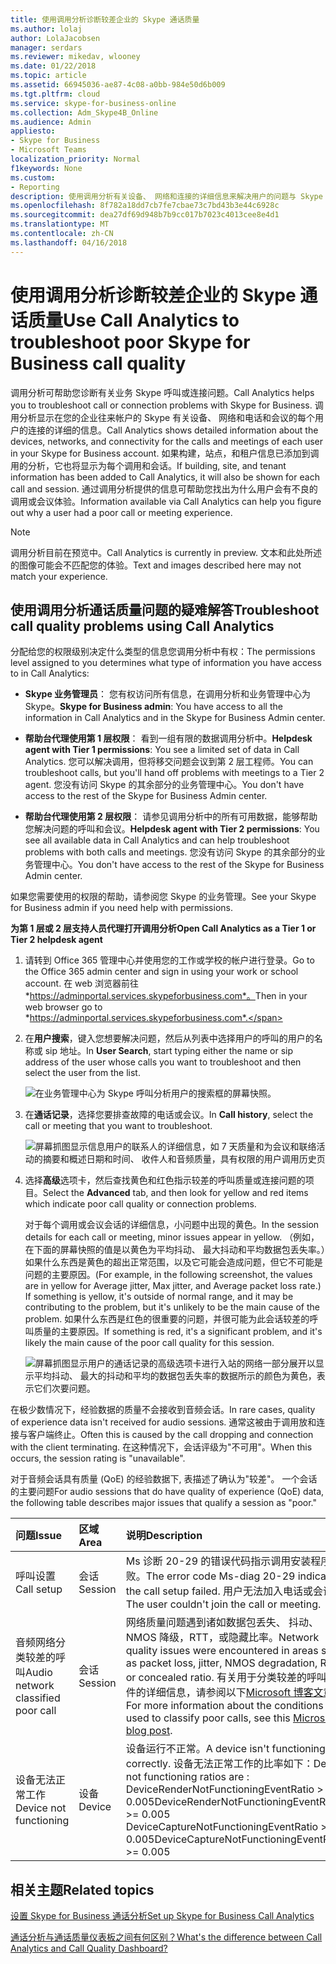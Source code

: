 ```yaml
---
title: 使用调用分析诊断较差企业的 Skype 通话质量
ms.author: lolaj
author: LolaJacobsen
manager: serdars
ms.reviewer: mikedav, wlooney
ms.date: 01/22/2018
ms.topic: article
ms.assetid: 66945036-ae87-4c08-a0bb-984e50d6b009
ms.tgt.pltfrm: cloud
ms.service: skype-for-business-online
ms.collection: Adm_Skype4B_Online
ms.audience: Admin
appliesto:
- Skype for Business
- Microsoft Teams
localization_priority: Normal
f1keywords: None
ms.custom:
- Reporting
description: 使用调用分析有关设备、 网络和连接的详细信息来解决用户的问题与 Skype 进行业务联络和会议。
ms.openlocfilehash: 8f782a18dd7cb7fe7cbae73c7bd43b3e44c6928c
ms.sourcegitcommit: dea27df69d948b7b9cc017b7023c4013cee8e4d1
ms.translationtype: MT
ms.contentlocale: zh-CN
ms.lasthandoff: 04/16/2018
---
```

# <a name="use-call-analytics-to-troubleshoot-poor-skype-for-business-call-quality"></a><span data-ttu-id="b2401-103">使用调用分析诊断较差企业的 Skype 通话质量</span><span class="sxs-lookup"><span data-stu-id="b2401-103">Use Call Analytics to troubleshoot poor Skype for Business call quality</span></span>

<span data-ttu-id="b2401-104">调用分析可帮助您诊断有关业务 Skype 呼叫或连接问题。</span><span class="sxs-lookup"><span data-stu-id="b2401-104">Call Analytics helps you to troubleshoot call or connection problems with Skype for Business.</span></span> <span data-ttu-id="b2401-105">调用分析显示在您的企业往来帐户的 Skype 有关设备、 网络和电话和会议的每个用户的连接的详细的信息。</span><span class="sxs-lookup"><span data-stu-id="b2401-105">Call Analytics shows detailed information about the devices, networks, and connectivity for the calls and meetings of each user in your Skype for Business account.</span></span> <span data-ttu-id="b2401-106">如果构建，站点，和租户信息已添加到调用的分析，它也将显示为每个调用和会话。</span><span class="sxs-lookup"><span data-stu-id="b2401-106">If building, site, and tenant information has been added to Call Analytics, it will also be shown for each call and session.</span></span> <span data-ttu-id="b2401-107">通过调用分析提供的信息可帮助您找出为什么用户会有不良的调用或会议体验。</span><span class="sxs-lookup"><span data-stu-id="b2401-107">Information available via Call Analytics can help you figure out why a user had a poor call or meeting experience.</span></span> 
  
> [!NOTE]
> <span data-ttu-id="b2401-108">调用分析目前在预览中。</span><span class="sxs-lookup"><span data-stu-id="b2401-108">Call Analytics is currently in preview.</span></span> <span data-ttu-id="b2401-109">文本和此处所述的图像可能会不匹配您的体验。</span><span class="sxs-lookup"><span data-stu-id="b2401-109">Text and images described here may not match your experience.</span></span>
  
## <a name="troubleshoot-call-quality-problems-using-call-analytics"></a><span data-ttu-id="b2401-110">使用调用分析通话质量问题的疑难解答</span><span class="sxs-lookup"><span data-stu-id="b2401-110">Troubleshoot call quality problems using Call Analytics</span></span>

<span data-ttu-id="b2401-111">分配给您的权限级别决定什么类型的信息您调用分析中有权：</span><span class="sxs-lookup"><span data-stu-id="b2401-111">The permissions level assigned to you determines what type of information you have access to in Call Analytics:</span></span>
  
- <span data-ttu-id="b2401-112">**Skype 业务管理员**： 您有权访问所有信息，在调用分析和业务管理中心为 Skype。</span><span class="sxs-lookup"><span data-stu-id="b2401-112">**Skype for Business admin**: You have access to all the information in Call Analytics and in the Skype for Business Admin center.</span></span>
    
- <span data-ttu-id="b2401-113">**帮助台代理使用第 1 层权限**： 看到一组有限的数据调用分析中。</span><span class="sxs-lookup"><span data-stu-id="b2401-113">**Helpdesk agent with Tier 1 permissions**: You see a limited set of data in Call Analytics.</span></span> <span data-ttu-id="b2401-114">您可以解决调用，但将移交问题会议到第 2 层工程师。</span><span class="sxs-lookup"><span data-stu-id="b2401-114">You can troubleshoot calls, but you'll hand off problems with meetings to a Tier 2 agent.</span></span> <span data-ttu-id="b2401-115">您没有访问 Skype 的其余部分的业务管理中心。</span><span class="sxs-lookup"><span data-stu-id="b2401-115">You don't have access to the rest of the Skype for Business Admin center.</span></span>
    
- <span data-ttu-id="b2401-116">**帮助台代理使用第 2 层权限**： 请参见调用分析中的所有可用数据，能够帮助您解决问题的呼叫和会议。</span><span class="sxs-lookup"><span data-stu-id="b2401-116">**Helpdesk agent with Tier 2 permissions**: You see all available data in Call Analytics and can help troubleshoot problems with both calls and meetings.</span></span> <span data-ttu-id="b2401-117">您没有访问 Skype 的其余部分的业务管理中心。</span><span class="sxs-lookup"><span data-stu-id="b2401-117">You don't have access to the rest of the Skype for Business Admin center.</span></span>
    
<span data-ttu-id="b2401-118">如果您需要使用的权限的帮助，请参阅您 Skype 的业务管理。</span><span class="sxs-lookup"><span data-stu-id="b2401-118">See your Skype for Business admin if you need help with permissions.</span></span>
  
 <span data-ttu-id="b2401-119">**为第 1 层或 2 层支持人员代理打开调用分析**</span><span class="sxs-lookup"><span data-stu-id="b2401-119">**Open Call Analytics as a Tier 1 or Tier 2 helpdesk agent**</span></span>
  
1. <span data-ttu-id="b2401-120">请转到 Office 365 管理中心并使用您的工作或学校的帐户进行登录。</span><span class="sxs-lookup"><span data-stu-id="b2401-120">Go to the Office 365 admin center and sign in using your work or school account.</span></span> <span data-ttu-id="b2401-121">在 web 浏览器前往*https://adminportal.services.skypeforbusiness.com*。</span><span class="sxs-lookup"><span data-stu-id="b2401-121">Then in your web browser go to *https://adminportal.services.skypeforbusiness.com*.</span></span>
    
2. <span data-ttu-id="b2401-122">在**用户搜索**，键入您想要解决问题，然后从列表中选择用户的呼叫的用户的名称或 sip 地址。</span><span class="sxs-lookup"><span data-stu-id="b2401-122">In **User Search**, start typing either the name or sip address of the user whose calls you want to troubleshoot and then select the user from the list.</span></span>
    
    ![在业务管理中心为 Skype 呼叫分析用户的搜索框的屏幕快照。](../images/db52efc5-dac1-4623-ba72-41e42f0a0fb4.png)
  
3. <span data-ttu-id="b2401-124">在**通话记录**，选择您要排查故障的电话或会议。</span><span class="sxs-lookup"><span data-stu-id="b2401-124">In **Call history**, select the call or meeting that you want to troubleshoot.</span></span>
    
    ![屏幕抓图显示信息用户的联系人的详细信息，如 7 天质量和为会议和联络活动的摘要和概述日期和时间、 收件人和音频质量，具有权限的用户调用历史页](../images/aef80e09-3b37-46db-8e7b-8cf71712349b.png)
  
4. <span data-ttu-id="b2401-126">选择**高级**选项卡，然后查找黄色和红色指示较差的呼叫质量或连接问题的项目。</span><span class="sxs-lookup"><span data-stu-id="b2401-126">Select the **Advanced** tab, and then look for yellow and red items which indicate poor call quality or connection problems.</span></span>
    
    <span data-ttu-id="b2401-127">对于每个调用或会议会话的详细信息，小问题中出现的黄色。</span><span class="sxs-lookup"><span data-stu-id="b2401-127">In the session details for each call or meeting, minor issues appear in yellow.</span></span> <span data-ttu-id="b2401-128">（例如，在下面的屏幕快照的值是以黄色为平均抖动、 最大抖动和平均数据包丢失率。）如果什么东西是黄色的超出正常范围，以及它可能会造成问题，但它不可能是问题的主要原因。</span><span class="sxs-lookup"><span data-stu-id="b2401-128">(For example, in the following screenshot, the values are in yellow for Average jitter, Max jitter, and Average packet loss rate.) If something is yellow, it's outside of normal range, and it may be contributing to the problem, but it's unlikely to be the main cause of the problem.</span></span> <span data-ttu-id="b2401-129">如果什么东西是红色的很重要的问题，并很可能为此会话较差的呼叫质量的主要原因。</span><span class="sxs-lookup"><span data-stu-id="b2401-129">If something is red, it's a significant problem, and it's likely the main cause of the poor call quality for this session.</span></span> 
    
    ![屏幕抓图显示用户的通话记录的高级选项卡进行入站的网络一部分展开以显示平均抖动、 最大的抖动和平均的数据包丢失率的数据所示的颜色为黄色，表示它们次要问题。](../images/13f314ce-97cf-4bd0-a147-14b177d07040.png)
  
<span data-ttu-id="b2401-131">在极少数情况下，经验数据的质量不会接收到音频会话。</span><span class="sxs-lookup"><span data-stu-id="b2401-131">In rare cases, quality of experience data isn't received for audio sessions.</span></span> <span data-ttu-id="b2401-132">通常这被由于调用放和连接与客户端终止。</span><span class="sxs-lookup"><span data-stu-id="b2401-132">Often this is caused by the call dropping and connection with the client terminating.</span></span> <span data-ttu-id="b2401-133">在这种情况下，会话评级为"不可用"。</span><span class="sxs-lookup"><span data-stu-id="b2401-133">When this occurs, the session rating is "unavailable".</span></span>
  
<span data-ttu-id="b2401-134">对于音频会话具有质量 (QoE) 的经验数据下, 表描述了确认为"较差"。 一个会话的主要问题</span><span class="sxs-lookup"><span data-stu-id="b2401-134">For audio sessions that do have quality of experience (QoE) data, the following table describes major issues that qualify a session as "poor."</span></span>
  
|<span data-ttu-id="b2401-135">**问题**</span><span class="sxs-lookup"><span data-stu-id="b2401-135">**Issue**</span></span>|<span data-ttu-id="b2401-136">**区域**</span><span class="sxs-lookup"><span data-stu-id="b2401-136">**Area**</span></span>|<span data-ttu-id="b2401-137">**说明**</span><span class="sxs-lookup"><span data-stu-id="b2401-137">**Description**</span></span>|
|:-----|:-----|:-----|
|<span data-ttu-id="b2401-138">呼叫设置</span><span class="sxs-lookup"><span data-stu-id="b2401-138">Call setup</span></span>  <br/> |<span data-ttu-id="b2401-139">会话</span><span class="sxs-lookup"><span data-stu-id="b2401-139">Session</span></span>  <br/> |<span data-ttu-id="b2401-140">Ms 诊断 20-29 的错误代码指示调用安装程序失败。</span><span class="sxs-lookup"><span data-stu-id="b2401-140">The error code Ms-diag 20-29 indicates the call setup failed.</span></span> <span data-ttu-id="b2401-141">用户无法加入电话或会议。</span><span class="sxs-lookup"><span data-stu-id="b2401-141">The user couldn't join the call or meeting.</span></span>  <br/> |
|<span data-ttu-id="b2401-142">音频网络分类较差的呼叫</span><span class="sxs-lookup"><span data-stu-id="b2401-142">Audio network classified poor call</span></span>  <br/> |<span data-ttu-id="b2401-143">会话</span><span class="sxs-lookup"><span data-stu-id="b2401-143">Session</span></span>  <br/> |<span data-ttu-id="b2401-144">网络质量问题遇到诸如数据包丢失、 抖动、 NMOS 降级，RTT，或隐藏比率。</span><span class="sxs-lookup"><span data-stu-id="b2401-144">Network quality issues were encountered in areas such as packet loss, jitter, NMOS degradation, RTT, or concealed ratio.</span></span> <span data-ttu-id="b2401-145">有关用于分类较差的呼叫的条件的详细信息，请参阅以下[Microsoft 博客文章](https://go.microsoft.com/fwlink/p/?linkid=852133)。</span><span class="sxs-lookup"><span data-stu-id="b2401-145">For more information about the conditions used to classify poor calls, see this [Microsoft blog post](https://go.microsoft.com/fwlink/p/?linkid=852133).</span></span>  <br/> |
|<span data-ttu-id="b2401-146">设备无法正常工作</span><span class="sxs-lookup"><span data-stu-id="b2401-146">Device not functioning</span></span>  <br/> |<span data-ttu-id="b2401-147">设备</span><span class="sxs-lookup"><span data-stu-id="b2401-147">Device</span></span>  <br/> | <span data-ttu-id="b2401-148">设备运行不正常。</span><span class="sxs-lookup"><span data-stu-id="b2401-148">A device isn't functioning correctly.</span></span> <span data-ttu-id="b2401-149">设备无法正常工作的比率如下：</span><span class="sxs-lookup"><span data-stu-id="b2401-149">Device not functioning ratios are :</span></span> <br/>  <span data-ttu-id="b2401-150">DeviceRenderNotFunctioningEventRatio > = 0.005</span><span class="sxs-lookup"><span data-stu-id="b2401-150">DeviceRenderNotFunctioningEventRatio >= 0.005</span></span> <br/>  <span data-ttu-id="b2401-151">DeviceCaptureNotFunctioningEventRatio > = 0.005</span><span class="sxs-lookup"><span data-stu-id="b2401-151">DeviceCaptureNotFunctioningEventRatio >= 0.005</span></span> <br/> |
   
## <a name="related-topics"></a><span data-ttu-id="b2401-152">相关主题</span><span class="sxs-lookup"><span data-stu-id="b2401-152">Related topics</span></span>
[<span data-ttu-id="b2401-153">设置 Skype for Business 通话分析</span><span class="sxs-lookup"><span data-stu-id="b2401-153">Set up Skype for Business Call Analytics</span></span>](set-up-call-analytics.md)

[<span data-ttu-id="b2401-154">通话分析与通话质量仪表板之间有何区别？</span><span class="sxs-lookup"><span data-stu-id="b2401-154">What's the difference between Call Analytics and Call Quality Dashboard?</span></span>](difference-between-call-analytics-and-call-quality-dashboard.md)

  
 